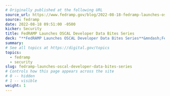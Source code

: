 ```yaml
---
# Originally published at the following URL
source_url: https://www.fedramp.gov/blog/2022-08-18-fedramp-launches-oscal-developer-data-bites-series/
source: fedramp
date: 2022-08-18 09:51:00 -0500
kicker: Security
title: FedRAMP Launches OSCAL Developer Data Bites Series
deck: "**FedRAMP Launches OSCAL Developer Data Bites Series**&mndash;FedRAMP is excited to launch an Open Security Controls Assessment Language (OSCAL) Developer Data Bites series! It will cover a variety of technical topics regarding users’ utilization of OSCAL for FedRAMP, FedRAMP automation updates or changes, and open forum conversations with subject matter experts. The first OSCAL Developers Data Bites session will be held on Thursday, September 1, at 12:00 pm, EDT. The series will continue on a bi-weekly basis."
summary: 
# See all topics at https://digital.gov/topics
topics:
  - fedramp
  - security
slug: fedramp-launches-oscal-developer-data-bites-series
# Controls how this page appears across the site
# 0 -- hidden
# 1 -- visible
weight: 1
---
```


